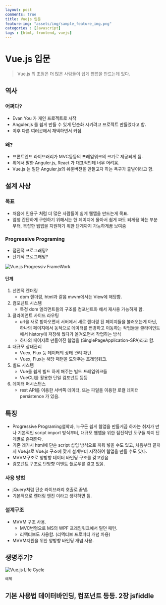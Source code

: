 ```yaml
---
layout: post
comments: true
title: Vuejs 입문
feature-img: "assets/img/sample_feature_img.png"
categories : [Javascript]
tags : [html, frontend, vuejs]
---
```


# Vue.js 입문

> Vue.js 의 초점은 더 많은 사람들이 쉽게 웹앱을 만드는데 있다.

## 역사

### 어쩌다?

- Evan You 가 개인 프로젝트로 시작
- Anguler.js 를 쉽게 만들 수 있게 단순화 시키려고 프로젝트 만들었다고 함.
- 이후 다른 여러곳에서 채택하면서 커짐.

### 왜?

- 프론트엔드 라이브러리가 MVC등등의 프레임워크의 크기로 제공되게 됨.
- 위에서 말한 Anguler.js, React 가 대표적인데 너무 어려움.
- Vue.js 는 일단 Anguler.js의 쉬운버전을 만들고자 하는 욕구가 출발이라고 함.

## 설계 사상

### 목표

- 처음에 인용구 처럼 더 많은 사람들이 쉽게 웹앱을 만드는게 목표.
- 엄청 간단하게 구현하기 위해서는 한 페이지에 몰아서 쉽게 짜도 되게끔 하는 부분부터, 복잡한 웹앱을 지원하기 위한 단계까지 가능하게끔 보여줌

### Progressive Programing

- 점진적 프로그래밍?
- 단계적 프로그래밍?

![Vue.js Progressiv FrameWork]({{site.url}}/assets/img/vue-progressive-diagram.png )

#### 단계

1. 선언적 렌더링
    - dom 렌더링, html과 같음  mvvm에서는 View에 해당함.
2. 컴포넌트 시스템
    - 특정 dom 엘리먼트들의 구조를 컴포넌트화 해서 재사용 가능하게 함.
3. 클라이언트 사이드 라우팅
    - url을 새로 받아오면서 서버에서 새로 렌더링 된 페이지들을 불러오는게 아닌, 하나의 페이지에서 동적으로 데이터를 변경하고 이동하는 작업들을 클라이언트에서 history에 저장해 뒀다가 옮겨오면서 작업하는 방식
    - 하나의 페이지로 만들어진 웹앱을 (SinglePageApplication-SPA)라고 함.
4. 대규모 상태관리
    - Vuex, Flux 등 데이터의 상태 관리 패턴.
    - Vuex, Flux는 해당 패턴을 도와주는 프레임워크.
5. 빌드 시스템
    - Vue를 쉽게 빌드 하게 해주는 빌드 프레임워크들
    - VueCLI를 활용한 단일 컴포넌트 등등
6. 데이터 퍼시스턴스
    - rest API를 이용한 서버쪽 데이터, 또는 파일을 이용한 로컬 데이터 persistence 가 있음.

## 특징

- Progressive Programing철학과, 누구든 쉽게 웹앱을 만들게끔 하자는 취지가 만나 기본적인 script import 방식부터, 대규모 웹앱을 위한 점진적인 도구들 까지 단계별로 존재한다.
- 기존 레거시 html에 단순 script 삽입 방식으로 끼워 넣을 수도 있고, 처음부터 끝까지 Vue.js로 Vue.js 구조에 맞게 설계부터 시작하여 웹앱을 만들 수도 있다.
- MVVM구조로 양방향 데이터 바인딩 구조를 갖고있음
- 컴포넌트 구조로 단방향 이벤트 플로우를 갖고 있음.

### 사용 방법

- jQuery처럼 단순 라이브러리 호출로 끝냄.
- 기본적으로 렌더링 엔진 이라고 생각하면 됨.

### 설계구조

- MVVM 구조 사용.
  - MVC변형으로 MS의 WPF 프레임워크에서 밀던 패턴.
  - 리엑티브도 사용함. (리엑티브 프로퍼티 개념 차용)
- MVVM지원을 위한 양방향 바인딩 개념 사용.

## 생명주기?

![Vue.js Life Cycle]({{site.url}}/assets/img/vue-lifecycle.png )

```javascript
예제
```

## 기본 사용법 데이터바인딩, 컴포넌트 등등. 2장 jsfiddle
